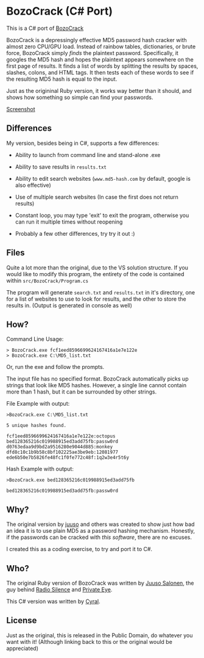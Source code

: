 # BozoCrack (C# Port)
This is a C# port of [BozoCrack](https://github.com/juuso/BozoCrack)

BozoCrack is a depressingly effective MD5 password hash cracker with almost zero CPU/GPU load. Instead of rainbow tables, dictionaries, or brute force, BozoCrack simply *finds* the plaintext password. Specifically, it googles the MD5 hash and hopes the plaintext appears somewhere on the first page of results. It finds a list of words by splitting the results by spaces, slashes, colons, and HTML tags. It then tests each of these words to see if the resulting MD5 hash is equal to the input.

Just as the origininal Ruby version, it works way better than it should, and shows how something so simple can find your passwords.

[Screenshot](https://i.imgur.com/cbezDCq.png)

## Differences
My version, besides being in C#, supports a few differences:

- Ability to launch from command line and stand-alone .exe

- Ability to save results in `results.txt`

- Ability to edit search websites (`www.md5-hash.com` by default, google is also effective)

- Use of multiple search websites (In case the first does not return results)

- Constant loop, you may type 'exit' to exit the program, otherwise you can run it multiple times without reopening

- Probably a few other differences, try try it out :)

## Files
Quite a lot more than the original, due to the VS solution structure. If you would like to modify this program, the entirety of the code is contained within `src/BozoCrack/Program.cs`

The program will generate `search.txt` and `results.txt` in it's directory, one for a list of websites to use to look for results, and the other to store the results in. (Output is generated in console as well)

## How?
Command Line Usage:

    > BozoCrack.exe fcf1eed8596699624167416a1e7e122e
    > BozoCrack.exe C:\MD5_list.txt

Or, run the exe and follow the prompts.

The input file has no specified format. BozoCrack automatically picks up strings that look like MD5 hashes. However, a single line cannot contain more than 1 hash, but it can be surrounded by other strings.

File Example with output:

	>BozoCrack.exe C:\MD5_list.txt

	5 unique hashes found.

	fcf1eed8596699624167416a1e7e122e:octopus
	bed128365216c019988915ed3add75fb:passw0rd
	d0763edaa9d9bd2a9516280e9044d885:monkey
	dfd8c10c1b9b58c8bf102225ae3be9eb:12081977
	ede6b50e7b5826fe48fc1f0fe772c48f:1q2w3e4r5t6y
	
Hash Example with output:

	>BozoCrack.exe bed128365216c019988915ed3add75fb

	bed128365216c019988915ed3add75fb:passw0rd

## Why?
The original version by [juuso](https://github.com/juuso) and others was created to show just how bad an idea it is to use plain MD5 as a password hashing mechanism. Honestly, if the passwords can be cracked with *this software*, there are no excuses.

I created this as a coding exercise, to try and port it to C#.


## Who?
The original Ruby version of BozoCrack was written by [Juuso Salonen](http://twitter.com/juusosalonen), the guy behind [Radio Silence](http://radiosilenceapp.com) and [Private Eye](http://radiosilenceapp.com/private-eye).

This C# version was written by [Cyral](http://twitter.com/Cyral33).


## License
Just as the original, this is released in the Public Domain, do whatever you want with it! (Although linking back to this or the original would be appreciated)
